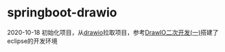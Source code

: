 # springboot-drawio
2020-10-18 初始化项目，从[drawio](https://github.com/jgraph/drawio)拉取项目，参考[DrawIO二次开发(一)](https://blog.csdn.net/keylkeaf/article/details/106012044)搭建了eclipse的开发环境